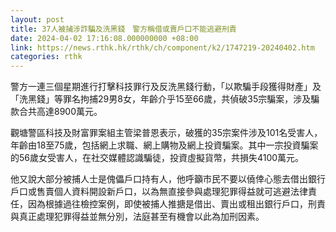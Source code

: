 ```yaml
---
layout: post
title: 37人被捕涉詐騙及洗黑錢　警方稱借或賣戶口不能逃避刑責
date: 2024-04-02 17:16:08.000000000 +08:00
link: https://news.rthk.hk/rthk/ch/component/k2/1747219-20240402.htm
categories: rthk
---
```


警方一連三個星期進行打擊科技罪行及反洗黑錢行動，「以欺騙手段獲得財產」及「洗黑錢」等罪名拘捕29男8女，年齡介乎15至66歲，共偵破35宗騙案，涉及騙款合共高達8900萬元。

觀塘警區科技及財富罪案組主管梁普恩表示，破獲的35宗案件涉及101名受害人，年齡由18至75歲，包括網上求職、網上購物及網上投資騙案。其中一宗投資騙案的56歲女受害人，在社交媒體認識騙徒，投資虛擬貨幣，共損失4100萬元。

他又說大部分被捕人士是傀儡戶口持有人，他呼籲市民不要以僥倖心態去借出銀行戶口或售賣個人資料開設新戶口，以為無直接參與處理犯罪得益就可逃避法律責任，因為根據過往檢控案例，即使被捕人推搪是借出、賣出或租出銀行戶口，刑責與真正處理犯罪得益並無分別，法庭甚至有機會以此為加刑因素。
